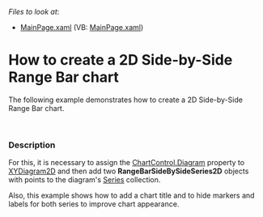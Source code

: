 <!-- default file list -->
*Files to look at*:

* [MainPage.xaml](./CS/SidebySideRangeBar/MainPage.xaml) (VB: [MainPage.xaml](./VB/SidebySideRangeBar/MainPage.xaml))
<!-- default file list end -->
# How to create a 2D Side-by-Side Range Bar chart


<p>The following example demonstrates how to create a 2D Side-by-Side Range Bar chart.</p><br />



<h3>Description</h3>

<p>For this, it is necessary to assign the <a href="http://help.devexpress.com/#Silverlight/DevExpressXpfChartsChartControl_Diagramtopic"><u>ChartControl.Diagram</u></a> property to<a href="http://help.devexpress.com/#Silverlight/clsDevExpressXpfChartsXYDiagram2Dtopic"> <u>XYDiagram2D</u></a> and then add two <strong>RangeBarSideBySideSeries2D</strong> objects with points to the diagram&#39;s <a href="http://help.devexpress.com/#Silverlight/DevExpressXpfChartsDiagram_Seriestopic"><u>Series</u></a> collection. </p><p>Also, this example shows how to add a chart title and to hide markers and labels for both series to improve chart appearance.</p><br />
<br />


<br/>


